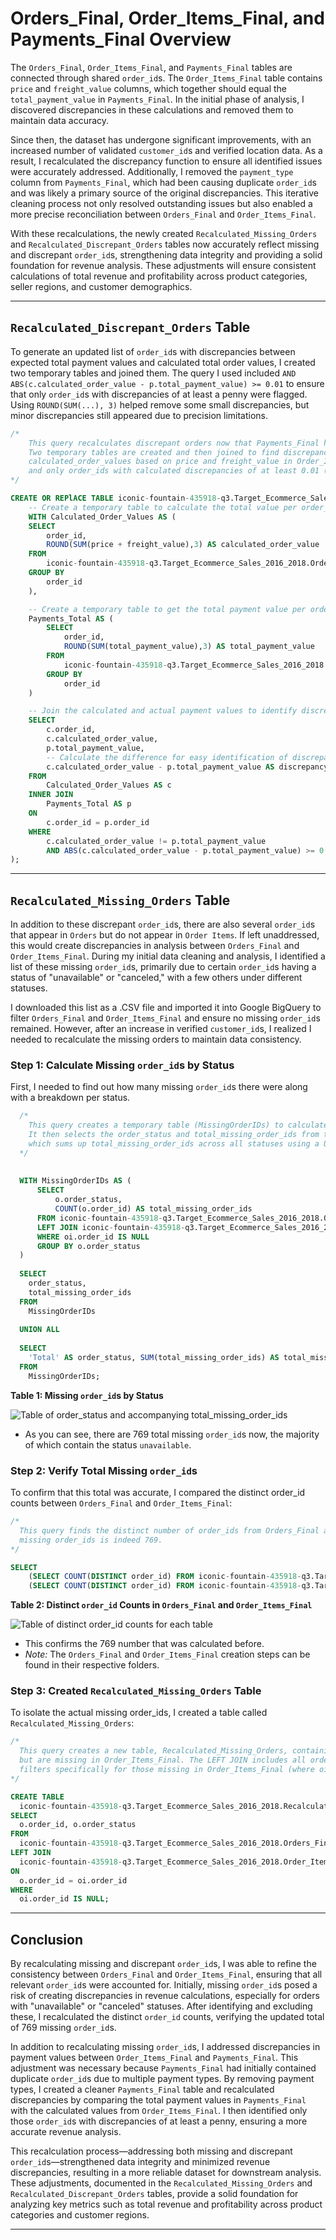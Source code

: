 # Orders_Final, Order_Items_Final, and Payments_Final Overview

The `Orders_Final`, `Order_Items_Final`, and `Payments_Final` tables are connected through shared `order_id`s. The `Order_Items_Final` table contains `price` and `freight_value` columns, which together should equal the `total_payment_value` in `Payments_Final`. In the initial phase of analysis, I discovered discrepancies in these calculations and removed them to maintain data accuracy.

Since then, the dataset has undergone significant improvements, with an increased number of validated `customer_id`s and verified location data. As a result, I recalculated the discrepancy function to ensure all identified issues were accurately addressed. Additionally, I removed the `payment_type` column from `Payments_Final`, which had been causing duplicate `order_id`s and was likely a primary source of the original discrepancies. This iterative cleaning process not only resolved outstanding issues but also enabled a more precise reconciliation between `Orders_Final` and `Order_Items_Final`.

With these recalculations, the newly created `Recalculated_Missing_Orders` and `Recalculated_Discrepant_Orders` tables now accurately reflect missing and discrepant `order_id`s, strengthening data integrity and providing a solid foundation for revenue analysis. These adjustments will ensure consistent calculations of total revenue and profitability across product categories, seller regions, and customer demographics.


---

## `Recalculated_Discrepant_Orders` Table

To generate an updated list of `order_id`s with discrepancies between expected total payment values and calculated total order values, I created two temporary tables and joined them. The query I used included `AND ABS(c.calculated_order_value - p.total_payment_value) >= 0.01` to ensure that only `order_id`s with discrepancies of at least a penny were flagged. Using `ROUND(SUM(...), 3)` helped remove some small discrepancies, but minor discrepancies still appeared due to precision limitations. 


```sql
/* 
    This query recalculates discrepant orders now that Payments_Final has removed payment types, eliminating duplicate order_ids in the table. 
    Two temporary tables are created and then joined to find discrepancies between total_payment_values in Payments_Final and 
    calculated_order_values based on price and freight_value in Order_Items_Final. In the JOIN, these two values are subtracted, 
    and only order_ids with calculated discrepancies of at least 0.01 (at least a penny) are displayed.
*/

CREATE OR REPlACE TABLE iconic-fountain-435918-q3.Target_Ecommerce_Sales_2016_2018.Recalculated_Discrepant_Orders AS(
    -- Create a temporary table to calculate the total value per order_id from Order_Items_Final
    WITH Calculated_Order_Values AS (
    SELECT 
        order_id,
        ROUND(SUM(price + freight_value),3) AS calculated_order_value
    FROM 
        iconic-fountain-435918-q3.Target_Ecommerce_Sales_2016_2018.Order_Items_Final
    GROUP BY 
        order_id
    ),

    -- Create a temporary table to get the total payment value per order_id from Payments_Final
    Payments_Total AS (
        SELECT 
            order_id,
            ROUND(SUM(total_payment_value),3) AS total_payment_value
        FROM 
            iconic-fountain-435918-q3.Target_Ecommerce_Sales_2016_2018.Payments_Final
        GROUP BY 
            order_id
    )

    -- Join the calculated and actual payment values to identify discrepancies
    SELECT 
        c.order_id,
        c.calculated_order_value,
        p.total_payment_value,
        -- Calculate the difference for easy identification of discrepancies
        c.calculated_order_value - p.total_payment_value AS discrepancy
    FROM 
        Calculated_Order_Values AS c
    INNER JOIN 
        Payments_Total AS p
    ON 
        c.order_id = p.order_id
    WHERE 
        c.calculated_order_value != p.total_payment_value
        AND ABS(c.calculated_order_value - p.total_payment_value) >= 0.01 --Ensures discrepancies are at least a penny
);
```

---

## `Recalculated_Missing_Orders` Table

In addition to these discrepant `order_id`s, there are also several `order_id`s that appear in `Orders` but do not appear in `Order Items`. If left unaddressed, this would create discrepancies in analysis between `Orders_Final` and `Order_Items_Final`. During my initial data cleaning and analysis, I identified a list of these missing `order_id`s, primarily due to certain `order_id`s having a status of "unavailable" or "canceled," with a few others under different statuses.

I downloaded this list as a .CSV file and imported it into Google BigQuery to filter `Orders_Final` and `Order_Items_Final` and ensure no missing `order_id`s remained. However, after an increase in verified `customer_id`s, I realized I needed to recalculate the missing orders to maintain data consistency.


### Step 1: Calculate Missing `order_id`s by Status

First, I needed to find out how many missing `order_id`s there were along with a breakdown per status.

```sql
  /*
    This query creates a temporary table (MissingOrderIDs) to calculate the count of missing order_ids for each order_status.
    It then selects the order_status and total_missing_order_ids from the temp table and adds a "Total" row,
    which sums up total_missing_order_ids across all statuses using a UNION ALL statement.
  */
  
  
  WITH MissingOrderIDs AS (
      SELECT 
          o.order_status,
          COUNT(o.order_id) AS total_missing_order_ids
      FROM iconic-fountain-435918-q3.Target_Ecommerce_Sales_2016_2018.Orders_Final o
      LEFT JOIN iconic-fountain-435918-q3.Target_Ecommerce_Sales_2016_2018.Order_Items_Final oi ON o.order_id = oi.order_id
      WHERE oi.order_id IS NULL
      GROUP BY o.order_status
  )
  
  SELECT 
    order_status, 
    total_missing_order_ids
  FROM 
    MissingOrderIDs
  
  UNION ALL
  
  SELECT 
    'Total' AS order_status, SUM(total_missing_order_ids) AS total_missing_order_ids
  FROM 
    MissingOrderIDs;
  ```
**Table 1: Missing `order_id`s by Status**
    
  ![Table of `order_status` and accompanying `total_missing_order_ids`](https://github.com/user-attachments/assets/0b60c65c-0087-45a2-85ef-ddd7babb03d4)

  - As you can see, there are 769 total missing `order_id`s now, the majority of which contain the status `unavailable`.

### Step 2: Verify Total Missing `order_id`s

To confirm that this total was accurate, I compared the distinct order_id counts between `Orders_Final` and `Order_Items_Final`:

```sql
/* 
  This query finds the distinct number of order_ids from Orders_Final and Order_Items_Final to confirm the number of 
  missing order_ids is indeed 769.
*/

SELECT 
    (SELECT COUNT(DISTINCT order_id) FROM iconic-fountain-435918-q3.Target_Ecommerce_Sales_2016_2018.Orders_Final) AS distinct_order_ids_orders,
    (SELECT COUNT(DISTINCT order_id) FROM iconic-fountain-435918-q3.Target_Ecommerce_Sales_2016_2018.Order_Items_Final) AS distinct_order_ids_order_items;

```
**Table 2: Distinct `order_id` Counts in `Orders_Final` and `Order_Items_Final`**

![Table of distinct `order_id` counts for each table](https://github.com/user-attachments/assets/9ba44665-2e96-48b8-b58a-aac4d3cef882)

  - This confirms the 769 number that was calculated before.
  - *Note:* The `Orders_Final` and `Order_Items_Final` creation steps can be found in their respective folders.

### Step 3: Created `Recalculated_Missing_Orders` Table

To isolate the actual missing order_ids, I created a table called `Recalculated_Missing_Orders`:

```sql
/*
  This query creates a new table, Recalculated_Missing_Orders, containing order_ids that appear in Orders_Final
  but are missing in Order_Items_Final. The LEFT JOIN includes all order_ids from Orders_Final, and the WHERE clause
  filters specifically for those missing in Order_Items_Final (where oi.order_id is NULL).
*/

CREATE TABLE 
  iconic-fountain-435918-q3.Target_Ecommerce_Sales_2016_2018.Recalculated_Missing_Orders AS
SELECT 
  o.order_id, o.order_status
FROM 
  iconic-fountain-435918-q3.Target_Ecommerce_Sales_2016_2018.Orders_Final o
LEFT JOIN 
  iconic-fountain-435918-q3.Target_Ecommerce_Sales_2016_2018.Order_Items_Final oi 
ON 
  o.order_id = oi.order_id
WHERE 
  oi.order_id IS NULL;
```
---

## Conclusion

By recalculating missing and discrepant `order_id`s, I was able to refine the consistency between `Orders_Final` and `Order_Items_Final`, ensuring that all relevant `order_id`s were accounted for. Initially, missing `order_id`s posed a risk of creating discrepancies in revenue calculations, especially for orders with "unavailable" or "canceled" statuses. After identifying and excluding these, I recalculated the distinct `order_id` counts, verifying the updated total of 769 missing `order_id`s.

In addition to recalculating missing `order_id`s, I addressed discrepancies in payment values between `Order_Items_Final` and `Payments_Final`. This adjustment was necessary because `Payments_Final` had initially contained duplicate `order_id`s due to multiple payment types. By removing payment types, I created a cleaner `Payments_Final` table and recalculated discrepancies by comparing the total payment values in `Payments_Final` with the calculated values from `Order_Items_Final`. I then identified only those `order_id`s with discrepancies of at least a penny, ensuring a more accurate revenue analysis.

This recalculation process—addressing both missing and discrepant `order_id`s—strengthened data integrity and minimized revenue discrepancies, resulting in a more reliable dataset for downstream analysis. These adjustments, documented in the `Recalculated_Missing_Orders` and `Recalculated_Discrepant_Orders` tables, provide a solid foundation for analyzing key metrics such as total revenue and profitability across product categories and customer regions.


---
